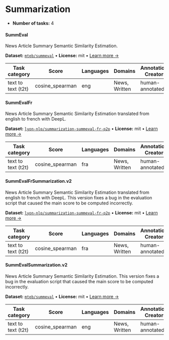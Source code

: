 
# Summarization

<!-- This document is auto-generated. Changes will be overwritten. Please change the generating script. -->

- **Number of tasks:** 4 

#### SummEval

News Article Summary Semantic Similarity Estimation.

**Dataset:** [`mteb/summeval`](https://huggingface.co/datasets/mteb/summeval) • **License:** mit • [Learn more →](https://github.com/Yale-LILY/SummEval)

| Task category | Score | Languages | Domains | Annotations Creators | Sample Creation |
|-------|-------|-------|-------|-------|-------|
| text to text (t2t) | cosine_spearman | eng | News, Written | human-annotated | created |



#### SummEvalFr

News Article Summary Semantic Similarity Estimation translated from english to french with DeepL.

**Dataset:** [`lyon-nlp/summarization-summeval-fr-p2p`](https://huggingface.co/datasets/lyon-nlp/summarization-summeval-fr-p2p) • **License:** mit • [Learn more →](https://github.com/Yale-LILY/SummEval)

| Task category | Score | Languages | Domains | Annotations Creators | Sample Creation |
|-------|-------|-------|-------|-------|-------|
| text to text (t2t) | cosine_spearman | fra | News, Written | human-annotated | machine-translated |



#### SummEvalFrSummarization.v2

News Article Summary Semantic Similarity Estimation translated from english to french with DeepL. This version fixes a bug in the evaluation script that caused the main score to be computed incorrectly.

**Dataset:** [`lyon-nlp/summarization-summeval-fr-p2p`](https://huggingface.co/datasets/lyon-nlp/summarization-summeval-fr-p2p) • **License:** mit • [Learn more →](https://github.com/Yale-LILY/SummEval)

| Task category | Score | Languages | Domains | Annotations Creators | Sample Creation |
|-------|-------|-------|-------|-------|-------|
| text to text (t2t) | cosine_spearman | fra | News, Written | human-annotated | machine-translated |



#### SummEvalSummarization.v2

News Article Summary Semantic Similarity Estimation. This version fixes a bug in the evaluation script that caused the main score to be computed incorrectly.

**Dataset:** [`mteb/summeval`](https://huggingface.co/datasets/mteb/summeval) • **License:** mit • [Learn more →](https://github.com/Yale-LILY/SummEval)

| Task category | Score | Languages | Domains | Annotations Creators | Sample Creation |
|-------|-------|-------|-------|-------|-------|
| text to text (t2t) | cosine_spearman | eng | News, Written | human-annotated | created |
